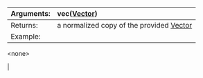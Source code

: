 | Arguments: | vec([Vector](Vector.md)) |
|:-----------|:-------------------------|
| Returns: | a normalized copy of the provided [Vector](Vector.md) |
| Example: | 

&lt;none&gt;

 |